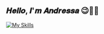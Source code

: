 ## 𝑯𝒆𝒍𝒍𝒐, 𝑰'𝒎 𝑨𝒏𝒅𝒓𝒆𝒔𝒔𝒂 😉🖖🚀

<!--
**Andressa202/Andressa202** is a ✨ _special_ ✨ repository because its `README.md` (this file) appears on your GitHub profile.

Here are some ideas to get you started:

- 🔭 I’m currently working on ...
- 🌱 I’m currently learning Python...
- 👯 I’m looking to collaborate on ...
- 🤔 I’m looking for help with ...
- 💬 Ask me about ...
- 📫 How to reach me: ...
- 😄 Pronouns: ...
- ⚡ Fun fact: ...
-->


[![My Skills](https://skillicons.dev/icons?i=css,github,gmail,html,linkedin,discord,pycharm,py,visualstudio,vscode,windows&perline=31)](https://skillicons.dev)
